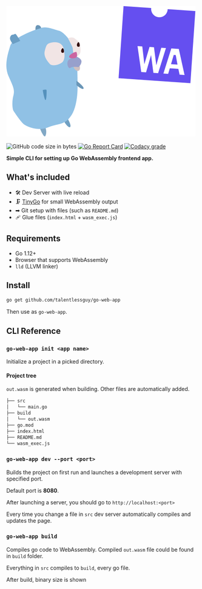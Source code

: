 ![go-web-app cover](gwa.png)

![GitHub code size in bytes](https://img.shields.io/github/languages/code-size/talentlessguy/create-go-web-app.svg?style=flat-square)
[![Go Report Card](https://goreportcard.com/badge/github.com/talentlessguy/create-go-web-app)](https://goreportcard.com/report/github.com/talentlessguy/create-go-web-app)
[![Codacy grade](https://img.shields.io/codacy/grade/36ef9ede8a13452f8498dcdbee6177eb.svg?style=flat-square)](https://app.codacy.com/app/komfy/go-web-app)

**Simple CLI for setting up Go WebAssembly frontend app.**

## What's included

- 🛠️ Dev Server with live reload
- 🗜️ [TinyGo](https://tinygo.org) for small WebAssembly output
- ➡ Git setup with files (such as `README.md`)
- 🩹 Glue files (`index.html` + `wasm_exec.js`)

## Requirements

- Go 1.12+
- Browser that supports WebAssembly
- `lld` (LLVM linker)

## Install

```sh
go get github.com/talentlessguy/go-web-app
```

Then use as `go-web-app`.

## CLI Reference

### `go-web-app init <app name>`

Initialize a project in a picked directory.

#### Project tree

`out.wasm` is generated when building. Other files are automatically added.

```text
├── src
│   └── main.go
├── build
│   └── out.wasm
├── go.mod
├── index.html
├── README.md
└── wasm_exec.js
```

### `go-web-app dev --port <port>`

Builds the project on first run and launches a development server with specified port.

Default port is **8080**.

After launching a server, you should go to `http://localhost:<port>`

Every time you change a file in `src` dev server automatically compiles and updates the page.

### `go-web-app build`

Compiles go code to WebAssembly. Compiled `out.wasm` file could be found in `build` folder.

Everything in `src` compiles to `build`, every go file.

After build, binary size is shown
